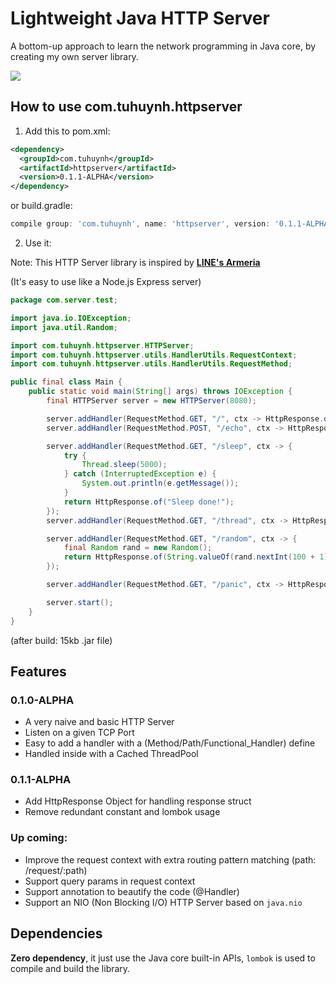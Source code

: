 # Lightweight Java HTTP Server

A bottom-up approach to learn the network programming in Java core, by creating my own server library.

![](https://miro.medium.com/max/1400/1*ziPHz443ne9yNwK0CmA0lQ.png)

## How to use com.tuhuynh.httpserver

1. Add this to pom.xml:

```xml
<dependency>
  <groupId>com.tuhuynh</groupId>
  <artifactId>httpserver</artifactId>
  <version>0.1.1-ALPHA</version>
</dependency>
```

or build.gradle:

```groovy
compile group: 'com.tuhuynh', name: 'httpserver', version: '0.1.1-ALPHA'
```

2. Use it:

Note: This HTTP Server library is inspired by **[LINE's Armeria](https://armeria.dev/)**

(It's easy to use like a Node.js Express server)

```java
package com.server.test;

import java.io.IOException;
import java.util.Random;

import com.tuhuynh.httpserver.HTTPServer;
import com.tuhuynh.httpserver.utils.HandlerUtils.RequestContext;
import com.tuhuynh.httpserver.utils.HandlerUtils.RequestMethod;

public final class Main {
    public static void main(String[] args) throws IOException {
        final HTTPServer server = new HTTPServer(8080);

        server.addHandler(RequestMethod.GET, "/", ctx -> HttpResponse.of("Hello World"));
        server.addHandler(RequestMethod.POST, "/echo", ctx -> HttpResponse.of(ctx.getPayload()));

        server.addHandler(RequestMethod.GET, "/sleep", ctx -> {
            try {
                Thread.sleep(5000);
            } catch (InterruptedException e) {
                System.out.println(e.getMessage());
            }
            return HttpResponse.of("Sleep done!");
        });
        server.addHandler(RequestMethod.GET, "/thread", ctx -> HttpResponse.of(Thread.currentThread().getName()));

        server.addHandler(RequestMethod.GET, "/random", ctx -> {
            final Random rand = new Random();
            return HttpResponse.of(String.valueOf(rand.nextInt(100 + 1)));
        });

        server.addHandler(RequestMethod.GET, "/panic", ctx -> HttpResponse.of("Panic").status(500));

        server.start();
    }
}
```

(after build: 15kb .jar file)

## Features

### 0.1.0-ALPHA

- A very naive and basic HTTP Server
- Listen on a given TCP Port
- Easy to add a handler with a (Method/Path/Functional_Handler) define
- Handled inside with a Cached ThreadPool

### 0.1.1-ALPHA

- Add HttpResponse Object for handling response struct
- Remove redundant constant and lombok usage

### Up coming:

- Improve the request context with extra routing pattern matching (path: /request/:path)
- Support query params in request context
- Support annotation to beautify the code (@Handler)
- Support an NIO (Non Blocking I/O) HTTP Server based on `java.nio`

## Dependencies

**Zero dependency**, it just use the Java core built-in APIs, `lombok` is used to compile and build the library.
